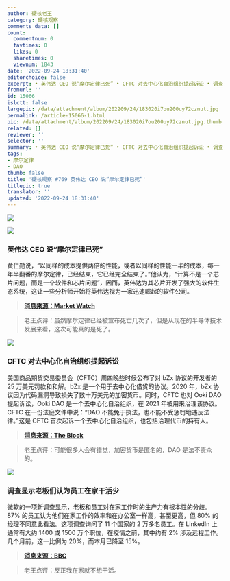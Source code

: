 ```yaml
---
author: 硬核老王
category: 硬核观察
comments_data: []
count:
  commentnum: 0
  favtimes: 0
  likes: 0
  sharetimes: 0
  viewnum: 1843
date: '2022-09-24 18:31:40'
editorchoice: false
excerpt: • 英伟达 CEO 说“摩尔定律已死” • CFTC 对去中心化自治组织提起诉讼 • 调查显示老板们认为员工在家干活少
fromurl: ''
id: 15066
islctt: false
largepic: /data/attachment/album/202209/24/183020i7ou200uy72cznut.jpg
permalink: /article-15066-1.html
pic: /data/attachment/album/202209/24/183020i7ou200uy72cznut.jpg.thumb.jpg
related: []
reviewer: ''
selector: ''
summary: • 英伟达 CEO 说“摩尔定律已死” • CFTC 对去中心化自治组织提起诉讼 • 调查显示老板们认为员工在家干活少
tags:
- 摩尔定律
- DAO
thumb: false
title: '硬核观察 #769 英伟达 CEO 说“摩尔定律已死”'
titlepic: true
translator: ''
updated: '2022-09-24 18:31:40'
---
```


![](/data/attachment/album/202209/24/183020i7ou200uy72cznut.jpg)


![](/data/attachment/album/202209/24/183029v70zv8u6u7jui9r9.jpg)


### 英伟达 CEO 说“摩尔定律已死”


黄仁勋说，“以同样的成本提供两倍的性能，或者以同样的性能一半的成本，每一年半翻番的摩尔定律，已经结束，它已经完全结束了。”他认为，“计算不是一个芯片问题，而是一个软件和芯片问题”，因而，英伟达为其芯片开发了强大的软件生态系统，这让一些分析师开始将英伟达视为一家迅速崛起的软件公司。



> 
> **[消息来源：Market Watch](https://www.marketwatch.com/story/moores-laws-dead-nvidia-ceo-jensen-says-in-justifying-gaming-card-price-hike-11663798618)**
> 
> 
> 



> 
> 老王点评：虽然摩尔定律已经被宣布死亡几次了，但是从现在的半导体技术发展来看，这次可能真的是死了。
> 
> 
> 


![](/data/attachment/album/202209/24/183040uw1umi126sss1641.jpg)


### CFTC 对去中心化自治组织提起诉讼


美国商品期货交易委员会（CFTC）周四晚些时候公布了对 bZx 协议的开发者的 25 万美元罚款和和解。bZx 是一个用于去中心化借贷的协议。2020 年，bZx 协议因为代码漏洞导致损失了数十万美元的加密货币。同时，CFTC 也对 Ooki DAO 提起诉讼，Ooki DAO 是一个去中心化自治组织，在 2021 年被用来治理该协议。CFTC 在一份法庭文件中说：“DAO 不能免于执法，也不能不受惩罚地违反法律。”这是 CFTC 首次起诉一个去中心化自治组织，也包括治理代币的持有人。



> 
> **[消息来源：The Block](https://www.theblock.co/post/172274/cftc-files-lawsuit-against-decentralized-autonomous-organization)**
> 
> 
> 



> 
> 老王点评：可能很多人会有错觉，加密货币是匿名的，DAO 是法不责众的。
> 
> 
> 


![](/data/attachment/album/202209/24/183111f470ndcg79eh9nh0.jpg)


### 调查显示老板们认为员工在家干活少


微软的一项新调查显示，老板和员工对在家工作时的生产力有根本性的分歧。87% 的员工认为他们在家工作的效率和在办公室一样高，甚至更高，但 80% 的经理不同意此看法。这项调查询问了 11 个国家的 2 万多名员工。在 LinkedIn 上通常有大约 1400 或 1500 万个职位，在疫情之前，其中约有 2% 涉及远程工作。几个月前，这一比例为 20%，而本月已降至 15%。



> 
> **[消息来源：BBC](https://www.bbc.com/news/business-62980639)**
> 
> 
> 



> 
> 老王点评：反正我在家就不想干活。
> 
> 
>